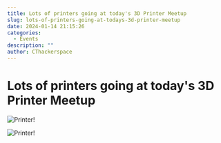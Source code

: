 ```yaml
---
title: Lots of printers going at today's 3D Printer Meetup
slug: lots-of-printers-going-at-todays-3d-printer-meetup
date: 2024-01-14 21:15:26
categories:
  - Events
description: ""
author: CThackerspace
---
```


# Lots of printers going at today's 3D Printer Meetup

![Printer!](/uploads/2024/01/419341736_1292325284797599_3220085295624274122_n.jpg)

![Printer!](/uploads/2024/01/419236800_309092622132368_6767523567109682196_n.jpg)
